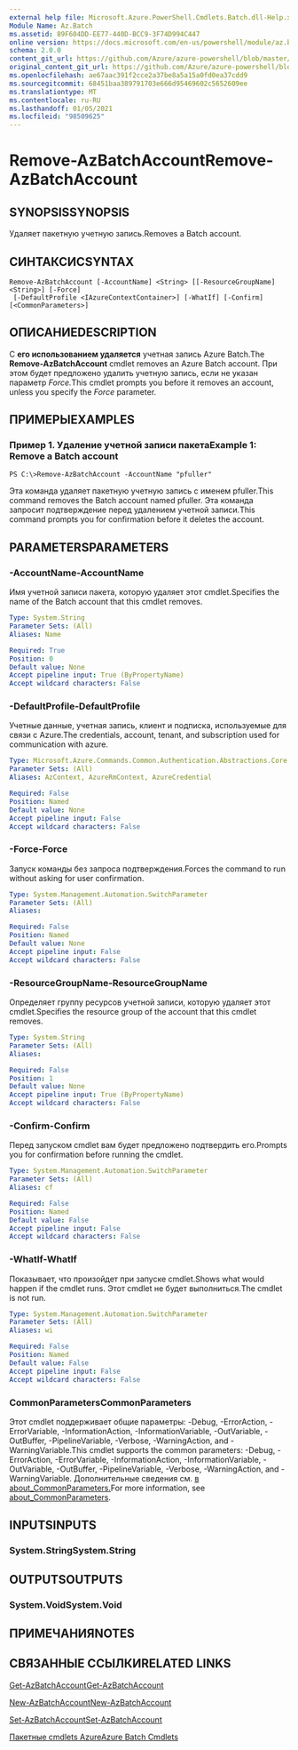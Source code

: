 ```yaml
---
external help file: Microsoft.Azure.PowerShell.Cmdlets.Batch.dll-Help.xml
Module Name: Az.Batch
ms.assetid: 89F604DD-EE77-440D-BCC9-3F74D994C447
online version: https://docs.microsoft.com/en-us/powershell/module/az.batch/remove-azbatchaccount
schema: 2.0.0
content_git_url: https://github.com/Azure/azure-powershell/blob/master/src/Batch/Batch/help/Remove-AzBatchAccount.md
original_content_git_url: https://github.com/Azure/azure-powershell/blob/master/src/Batch/Batch/help/Remove-AzBatchAccount.md
ms.openlocfilehash: ae67aac391f2cce2a37be8a5a15a0fd0ea37cdd9
ms.sourcegitcommit: 68451baa389791703e666d95469602c5652609ee
ms.translationtype: MT
ms.contentlocale: ru-RU
ms.lasthandoff: 01/05/2021
ms.locfileid: "98509625"
---
```

# <span data-ttu-id="2ccdc-101">Remove-AzBatchAccount</span><span class="sxs-lookup"><span data-stu-id="2ccdc-101">Remove-AzBatchAccount</span></span>

## <span data-ttu-id="2ccdc-102">SYNOPSIS</span><span class="sxs-lookup"><span data-stu-id="2ccdc-102">SYNOPSIS</span></span>
<span data-ttu-id="2ccdc-103">Удаляет пакетную учетную запись.</span><span class="sxs-lookup"><span data-stu-id="2ccdc-103">Removes a Batch account.</span></span>

## <span data-ttu-id="2ccdc-104">СИНТАКСИС</span><span class="sxs-lookup"><span data-stu-id="2ccdc-104">SYNTAX</span></span>

```
Remove-AzBatchAccount [-AccountName] <String> [[-ResourceGroupName] <String>] [-Force]
 [-DefaultProfile <IAzureContextContainer>] [-WhatIf] [-Confirm] [<CommonParameters>]
```

## <span data-ttu-id="2ccdc-105">ОПИСАНИЕ</span><span class="sxs-lookup"><span data-stu-id="2ccdc-105">DESCRIPTION</span></span>
<span data-ttu-id="2ccdc-106">С **его использованием удаляется** учетная запись Azure Batch.</span><span class="sxs-lookup"><span data-stu-id="2ccdc-106">The **Remove-AzBatchAccount** cmdlet removes an Azure Batch account.</span></span>
<span data-ttu-id="2ccdc-107">При этом будет предложено удалить учетную запись, если не указан параметр *Force.*</span><span class="sxs-lookup"><span data-stu-id="2ccdc-107">This cmdlet prompts you before it removes an account, unless you specify the *Force* parameter.</span></span>

## <span data-ttu-id="2ccdc-108">ПРИМЕРЫ</span><span class="sxs-lookup"><span data-stu-id="2ccdc-108">EXAMPLES</span></span>

### <span data-ttu-id="2ccdc-109">Пример 1. Удаление учетной записи пакета</span><span class="sxs-lookup"><span data-stu-id="2ccdc-109">Example 1: Remove a Batch account</span></span>
```
PS C:\>Remove-AzBatchAccount -AccountName "pfuller"
```

<span data-ttu-id="2ccdc-110">Эта команда удаляет пакетную учетную запись с именем pfuller.</span><span class="sxs-lookup"><span data-stu-id="2ccdc-110">This command removes the Batch account named pfuller.</span></span>
<span data-ttu-id="2ccdc-111">Эта команда запросит подтверждение перед удалением учетной записи.</span><span class="sxs-lookup"><span data-stu-id="2ccdc-111">This command prompts you for confirmation before it deletes the account.</span></span>

## <span data-ttu-id="2ccdc-112">PARAMETERS</span><span class="sxs-lookup"><span data-stu-id="2ccdc-112">PARAMETERS</span></span>

### <span data-ttu-id="2ccdc-113">-AccountName</span><span class="sxs-lookup"><span data-stu-id="2ccdc-113">-AccountName</span></span>
<span data-ttu-id="2ccdc-114">Имя учетной записи пакета, которую удаляет этот cmdlet.</span><span class="sxs-lookup"><span data-stu-id="2ccdc-114">Specifies the name of the Batch account that this cmdlet removes.</span></span>

```yaml
Type: System.String
Parameter Sets: (All)
Aliases: Name

Required: True
Position: 0
Default value: None
Accept pipeline input: True (ByPropertyName)
Accept wildcard characters: False
```

### <span data-ttu-id="2ccdc-115">-DefaultProfile</span><span class="sxs-lookup"><span data-stu-id="2ccdc-115">-DefaultProfile</span></span>
<span data-ttu-id="2ccdc-116">Учетные данные, учетная запись, клиент и подписка, используемые для связи с Azure.</span><span class="sxs-lookup"><span data-stu-id="2ccdc-116">The credentials, account, tenant, and subscription used for communication with azure.</span></span>

```yaml
Type: Microsoft.Azure.Commands.Common.Authentication.Abstractions.Core.IAzureContextContainer
Parameter Sets: (All)
Aliases: AzContext, AzureRmContext, AzureCredential

Required: False
Position: Named
Default value: None
Accept pipeline input: False
Accept wildcard characters: False
```

### <span data-ttu-id="2ccdc-117">-Force</span><span class="sxs-lookup"><span data-stu-id="2ccdc-117">-Force</span></span>
<span data-ttu-id="2ccdc-118">Запуск команды без запроса подтверждения.</span><span class="sxs-lookup"><span data-stu-id="2ccdc-118">Forces the command to run without asking for user confirmation.</span></span>

```yaml
Type: System.Management.Automation.SwitchParameter
Parameter Sets: (All)
Aliases:

Required: False
Position: Named
Default value: None
Accept pipeline input: False
Accept wildcard characters: False
```

### <span data-ttu-id="2ccdc-119">-ResourceGroupName</span><span class="sxs-lookup"><span data-stu-id="2ccdc-119">-ResourceGroupName</span></span>
<span data-ttu-id="2ccdc-120">Определяет группу ресурсов учетной записи, которую удаляет этот cmdlet.</span><span class="sxs-lookup"><span data-stu-id="2ccdc-120">Specifies the resource group of the account that this cmdlet removes.</span></span>

```yaml
Type: System.String
Parameter Sets: (All)
Aliases:

Required: False
Position: 1
Default value: None
Accept pipeline input: True (ByPropertyName)
Accept wildcard characters: False
```

### <span data-ttu-id="2ccdc-121">-Confirm</span><span class="sxs-lookup"><span data-stu-id="2ccdc-121">-Confirm</span></span>
<span data-ttu-id="2ccdc-122">Перед запуском cmdlet вам будет предложено подтвердить его.</span><span class="sxs-lookup"><span data-stu-id="2ccdc-122">Prompts you for confirmation before running the cmdlet.</span></span>

```yaml
Type: System.Management.Automation.SwitchParameter
Parameter Sets: (All)
Aliases: cf

Required: False
Position: Named
Default value: False
Accept pipeline input: False
Accept wildcard characters: False
```

### <span data-ttu-id="2ccdc-123">-WhatIf</span><span class="sxs-lookup"><span data-stu-id="2ccdc-123">-WhatIf</span></span>
<span data-ttu-id="2ccdc-124">Показывает, что произойдет при запуске cmdlet.</span><span class="sxs-lookup"><span data-stu-id="2ccdc-124">Shows what would happen if the cmdlet runs.</span></span>
<span data-ttu-id="2ccdc-125">Этот cmdlet не будет выполниться.</span><span class="sxs-lookup"><span data-stu-id="2ccdc-125">The cmdlet is not run.</span></span>

```yaml
Type: System.Management.Automation.SwitchParameter
Parameter Sets: (All)
Aliases: wi

Required: False
Position: Named
Default value: False
Accept pipeline input: False
Accept wildcard characters: False
```

### <span data-ttu-id="2ccdc-126">CommonParameters</span><span class="sxs-lookup"><span data-stu-id="2ccdc-126">CommonParameters</span></span>
<span data-ttu-id="2ccdc-127">Этот cmdlet поддерживает общие параметры: -Debug, -ErrorAction, -ErrorVariable, -InformationAction, -InformationVariable, -OutVariable, -OutBuffer, -PipelineVariable, -Verbose, -WarningAction, and -WarningVariable.</span><span class="sxs-lookup"><span data-stu-id="2ccdc-127">This cmdlet supports the common parameters: -Debug, -ErrorAction, -ErrorVariable, -InformationAction, -InformationVariable, -OutVariable, -OutBuffer, -PipelineVariable, -Verbose, -WarningAction, and -WarningVariable.</span></span> <span data-ttu-id="2ccdc-128">Дополнительные сведения см. [в about_CommonParameters.](http://go.microsoft.com/fwlink/?LinkID=113216)</span><span class="sxs-lookup"><span data-stu-id="2ccdc-128">For more information, see [about_CommonParameters](http://go.microsoft.com/fwlink/?LinkID=113216).</span></span>

## <span data-ttu-id="2ccdc-129">INPUTS</span><span class="sxs-lookup"><span data-stu-id="2ccdc-129">INPUTS</span></span>

### <span data-ttu-id="2ccdc-130">System.String</span><span class="sxs-lookup"><span data-stu-id="2ccdc-130">System.String</span></span>

## <span data-ttu-id="2ccdc-131">OUTPUTS</span><span class="sxs-lookup"><span data-stu-id="2ccdc-131">OUTPUTS</span></span>

### <span data-ttu-id="2ccdc-132">System.Void</span><span class="sxs-lookup"><span data-stu-id="2ccdc-132">System.Void</span></span>

## <span data-ttu-id="2ccdc-133">ПРИМЕЧАНИЯ</span><span class="sxs-lookup"><span data-stu-id="2ccdc-133">NOTES</span></span>

## <span data-ttu-id="2ccdc-134">СВЯЗАННЫЕ ССЫЛКИ</span><span class="sxs-lookup"><span data-stu-id="2ccdc-134">RELATED LINKS</span></span>

[<span data-ttu-id="2ccdc-135">Get-AzBatchAccount</span><span class="sxs-lookup"><span data-stu-id="2ccdc-135">Get-AzBatchAccount</span></span>](./Get-AzBatchAccount.md)

[<span data-ttu-id="2ccdc-136">New-AzBatchAccount</span><span class="sxs-lookup"><span data-stu-id="2ccdc-136">New-AzBatchAccount</span></span>](./New-AzBatchAccount.md)

[<span data-ttu-id="2ccdc-137">Set-AzBatchAccount</span><span class="sxs-lookup"><span data-stu-id="2ccdc-137">Set-AzBatchAccount</span></span>](./Set-AzBatchAccount.md)

[<span data-ttu-id="2ccdc-138">Пакетные cmdlets Azure</span><span class="sxs-lookup"><span data-stu-id="2ccdc-138">Azure Batch Cmdlets</span></span>](/powershell/module/Az.Batch/)

